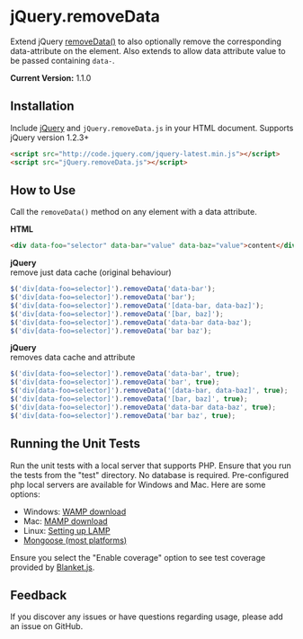 # jQuery.removeData
Extend jQuery [removeData()](https://api.jquery.com/removeData/) to also optionally remove the corresponding data-attribute on the element. Also extends to allow data attribute value to be passed containing ```data-```.

**Current Version:** 1.1.0

## Installation
Include [jQuery](http://jquery.com/download) and `jQuery.removeData.js` in your HTML document. Supports jQuery version 1.2.3+
```html
<script src="http://code.jquery.com/jquery-latest.min.js"></script>  
<script src="jQuery.removeData.js"></script>
```

## How to Use
Call the ```removeData()``` method on any element with a data attribute.

**HTML**
```html
<div data-foo="selector" data-bar="value" data-baz="value">content</div>
```

**jQuery**  
remove just data cache (original behaviour)  
```javascript
$('div[data-foo=selector]').removeData('data-bar');  
$('div[data-foo=selector]').removeData('bar');  
$('div[data-foo=selector]').removeData('[data-bar, data-baz]');  
$('div[data-foo=selector]').removeData('[bar, baz]');  
$('div[data-foo=selector]').removeData('data-bar data-baz');  
$('div[data-foo=selector]').removeData('bar baz');
```

**jQuery**  
removes data cache and attribute  
```javascript
$('div[data-foo=selector]').removeData('data-bar', true);  
$('div[data-foo=selector]').removeData('bar', true);  
$('div[data-foo=selector]').removeData('[data-bar, data-baz]', true);  
$('div[data-foo=selector]').removeData('[bar, baz]', true);  
$('div[data-foo=selector]').removeData('data-bar data-baz', true);  
$('div[data-foo=selector]').removeData('bar baz', true);
```

## Running the Unit Tests
Run the unit tests with a local server that supports PHP. Ensure that you run the tests from the "test" directory. No database is required. Pre-configured php local servers are available for Windows and Mac. Here are some options:

- Windows: [WAMP download](http://www.wampserver.com/en/)
- Mac: [MAMP download](http://www.mamp.info/en/index.html)
- Linux: [Setting up LAMP](https://www.linux.com/learn/tutorials/288158-easy-lamp-server-installation)
- [Mongoose (most platforms)](http://code.google.com/p/mongoose/)

Ensure you select the "Enable coverage" option to see test coverage provided by [Blanket.js](http://blanketjs.org/).

## Feedback
If you discover any issues or have questions regarding usage, please add an issue on GitHub.
